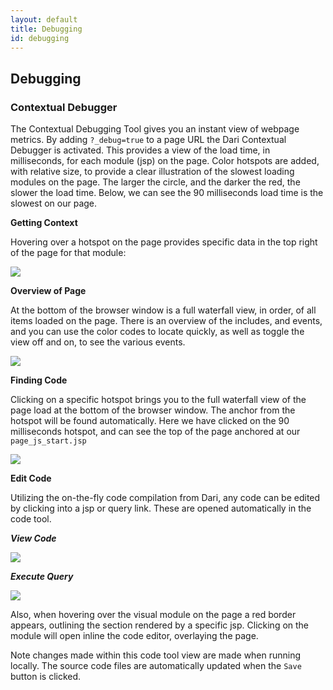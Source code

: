 ```yaml
---
layout: default
title: Debugging
id: debugging
---
```


## Debugging


### Contextual Debugger 

The Contextual Debugging Tool gives you an instant view of webpage metrics. By adding `?_debug=true` to a page URL the Dari Contextual Debugger is activated. This provides a view of the load time, in milliseconds, for each module (jsp) on the page. Color hotspots are added, with relative size, to provide a clear illustration of the slowest loading modules on the page. The larger the circle, and the darker the red, the slower the load time. Below, we can see the 90 milliseconds load time is the slowest on our page.

**Getting Context**

Hovering over a hotspot on the page provides specific data in the top right of the page for that module:

![](http://docs.brightspot.s3.amazonaws.com/hotspots-debugger.png)

**Overview of Page**

At the bottom of the browser window is a full waterfall view, in order, of all items loaded on the page. There is an overview of the includes, and events, and you can use the color codes to locate quickly, as well as toggle the view off and on, to see the various events.

![](http://docs.brightspot.s3.amazonaws.com/profile-overview.png)

**Finding Code**

Clicking on a specific hotspot brings you to the full waterfall view of the page load at the bottom of the browser window. The anchor from the hotspot will be found automatically. Here we have clicked on the 90 milliseconds hotspot, and can see the top of the page anchored at our `page_js_start.jsp`

![](http://docs.brightspot.s3.amazonaws.com/waterfall-profile.png)

**Edit Code**

Utilizing the on-the-fly code compilation from Dari, any code can be edited by clicking into a jsp or query link. These are opened automatically in the code tool.

***View Code***

![](http://docs.brightspot.s3.amazonaws.com/edit-code-tool.png)

***Execute Query***

![](http://docs.brightspot.s3.amazonaws.com/execute-code-tool.png)



Also, when hovering over the visual module on the page a red border appears, outlining the section rendered by a specific jsp. Clicking on the module will open inline the code editor, overlaying the page.

Note changes made within this code tool view are made when running locally. The source code files are automatically updated when the `Save` button is clicked.


